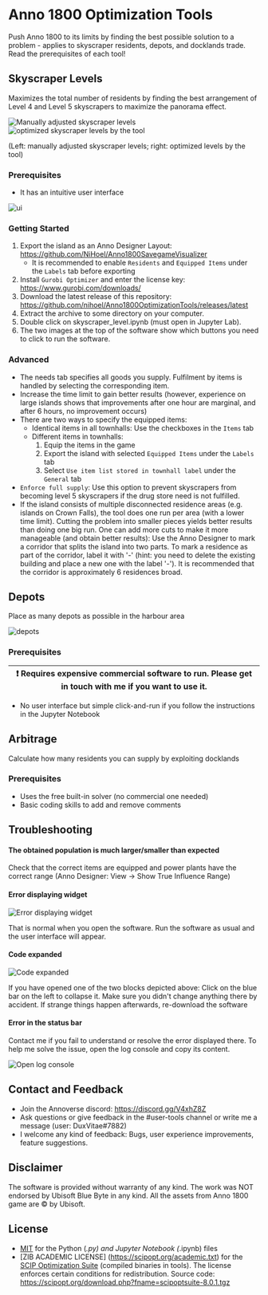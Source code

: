 # Anno 1800 Optimization Tools
Push Anno 1800 to its limits by finding the best possible solution to a problem - applies to skyscraper residents, depots, and docklands trade.
Read the prerequisites of each tool!


## Skyscraper Levels
Maximizes the total number of residents by finding the best arrangement of Level 4 and Level 5 skyscrapers to maximize the panorama effect.

![Manually adjusted skyscraper levels](imgs/skyscrapers_manual.png) ![optimized skyscraper levels by the tool](imgs/skyscrapers_optimal.png)

(Left: manually adjusted skyscraper levels; right: optimized levels by the tool)

### Prerequisites
* It has an intuitive user interface

![ui](imgs/skyscraper_levels_ui.png)

### Getting Started
1. Export the island as an Anno Designer Layout: https://github.com/NiHoel/Anno1800SavegameVisualizer
   * It is recommended to enable `Residents` and `Equipped Items` under the `Labels` tab before exporting
2. Install `Gurobi Optimizer` and enter the license key: https://www.gurobi.com/downloads/
3. Download the latest release of this repository: https://github.com/nihoel/Anno1800OptimizationTools/releases/latest
4. Extract the archive to some directory on your computer.
5. Double click on skyscraper_level.ipynb (must open in Jupyter Lab).
6. The two images at the top of the software show which buttons you need to click to run the software.

### Advanced
* The needs tab specifies all goods you supply. Fulfilment by items is handled by selecting the corresponding item.
* Increase the time limit to gain better results (however, experience on large islands shows that improvements after one hour are marginal, and after 6 hours, no improvement occurs)
* There are two ways to specify the equipped items:
    * Identical items in all townhalls: Use the checkboxes in the `Items` tab
    * Different items in townhalls: 
        1. Equip the items in the game
        2. Export the island with selected `Equipped Items` under the `Labels` tab
        3. Select `Use item list stored in townhall label` under the `General` tab
* `Enforce full supply`: Use this option to prevent skyscrapers from becoming level 5 skyscrapers if the drug store need is not fulfilled.
* If the island consists of multiple disconnected residence areas (e.g. islands on Crown Falls), the tool does one run per area (with a lower time limit). Cutting the problem into smaller pieces yields better results than doing one big run. One can add more cuts to make it more manageable (and obtain better results): Use the Anno Designer to mark a corridor that splits the island into two parts. To mark a residence as part of the corridor, label it with '-' (hint: you need to delete the existing building and place a new one with the label '-'). It is recommended that the corridor is approximately 6 residences broad.



## Depots
Place as many depots as possible in the harbour area

![depots](imgs/depots.png)

### Prerequisites
| :exclamation:  Requires expensive commercial software to run. Please get in touch with me if you want to use it.   |
|----------------------------------------------------------------------------------|
* No user interface but simple click-and-run if you follow the instructions in the Jupyter Notebook



## Arbitrage
Calculate how many residents you can supply by exploiting docklands

### Prerequisites
* Uses the free built-in solver (no commercial one needed)
* Basic coding skills to add and remove comments



## Troubleshooting
#### The obtained population is much larger/smaller than expected
Check that the correct items are equipped and power plants have the correct range (Anno Designer: View -> Show True Influence Range) 

#### Error displaying widget
![Error displaying widget](imgs/error_display_widget.png)

That is normal when you open the software. Run the software as usual and the user interface will appear.

#### Code expanded
![Code expanded](imgs/code_expanded.png)

If you have opened one of the two blocks depicted above: Click on the blue bar on the left to collapse it. Make sure you didn't change anything there by accident. If strange things happen afterwards, re-download the software

#### Error in the status bar
Contact me if you fail to understand or resolve the error displayed there. To help me solve the issue, open the log console and copy its content.

![Open log console](imgs/show_log_console.png)

## Contact and Feedback
* Join the Annoverse discord: https://discord.gg/V4xhZ8Z
* Ask questions or give feedback in the #user-tools channel or write me a message (user: DuxVitae#7882)
* I welcome any kind of feedback: Bugs, user experience improvements, feature suggestions.


## Disclaimer
The software is provided without warranty of any kind. The work was NOT endorsed by Ubisoft Blue Byte in any kind. All the assets from Anno 1800 game are © by Ubisoft.


## License
* [MIT](https://github.com/AnnoDesigner/anno-designer/blob/master/LICENSE) for the Python (*.py) and Jupyter Notebook (*.ipynb) files
* [ZIB ACADEMIC LICENSE] (https://scipopt.org/academic.txt) for the [SCIP Optimization Suite](https://scipopt.org/index.php) (compiled binaries in tools). The license enforces certain conditions for redistribution. Source code: https://scipopt.org/download.php?fname=scipoptsuite-8.0.1.tgz
